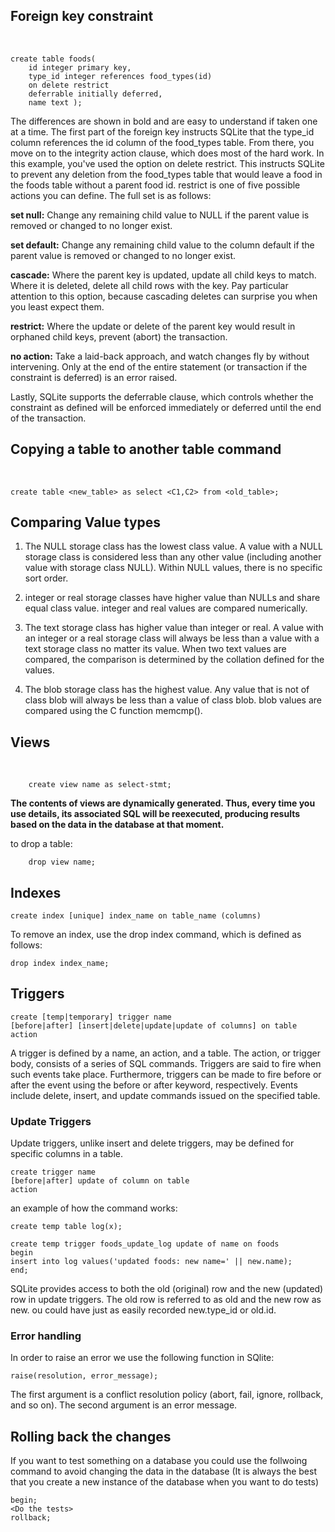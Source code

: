 ## Foreign key constraint
</br>

	create table foods(
  		id integer primary key,
  		type_id integer references food_types(id)
		on delete restrict
  		deferrable initially deferred,
		name text );

The differences are shown in bold and are easy to understand if taken one at a time. The first part of the foreign key instructs SQLite that the type_id column references the id column of the food_types table. From there, you move on to the integrity action clause, which does most of the hard work. In this example, you've used the option on delete restrict. This instructs SQLite to prevent any deletion from the food_types table that would leave a food in the foods table without a parent food id. restrict is one of five possible actions you can define. The full set is as follows:

<b>set null:</b> Change any remaining child value to NULL if the parent value is removed or changed to no longer exist.

<b>set default:</b> Change any remaining child value to the column default if the parent value is removed or changed to no longer exist.

<b>cascade:</b> Where the parent key is updated, update all child keys to match. Where it is deleted, delete all child rows with the key. Pay particular attention to this option, because cascading deletes can surprise you when you least expect them.

<b>restrict:</b> Where the update or delete of the parent key would result in orphaned child keys, prevent (abort) the transaction.

<b>no action:</b> Take a laid-back approach, and watch changes fly by without intervening. Only at the end of the entire statement (or transaction if the constraint is deferred) is an error raised.

Lastly, SQLite supports the deferrable clause, which controls whether the constraint as defined will be enforced immediately or deferred until the end of the transaction.


## Copying a table to another table command
</br>

	create table <new_table> as select <C1,C2> from <old_table>;
	
## Comparing Value types

1. The NULL storage class has the lowest class value. A value with a NULL storage class is considered less than any other value (including another value with storage class NULL). Within NULL values, there is no specific sort order.

2. integer or real storage classes have higher value than NULLs and share equal class value. integer and real values are compared numerically.

3. The text storage class has higher value than integer or real. A value with an integer or a real storage class will always be less than a value with a text storage class no matter its value. When two text values are compared, the comparison is determined by the collation defined for the values.

4. The blob storage class has the highest value. Any value that is not of class blob will always be less than a value of class blob. blob values are compared using the C function memcmp().

## Views
</br>

		create view name as select-stmt;
		
<b>The contents of views are dynamically generated. Thus, every time you use details, its associated SQL will be reexecuted, producing results based on the data in the database at that moment. </b>

to drop a table: 
	
		drop view name;
		
## Indexes

	create index [unique] index_name on table_name (columns)
		
To remove an index, use the drop index command, which is defined as follows:

	drop index index_name;
	
## Triggers

	create [temp|temporary] trigger name
	[before|after] [insert|delete|update|update of columns] on table
	action
	
A trigger is defined by a name, an action, and a table. The action, or trigger body, consists of a series of SQL commands. Triggers are said to fire when such events take place. Furthermore, triggers can be made to fire before or after the event using the before or after keyword, respectively. Events include delete, insert, and update commands issued on the specified table. 
### Update Triggers
Update triggers, unlike insert and delete triggers, may be defined for specific columns in a table. 
		
	create trigger name
	[before|after] update of column on table
	action
	
an example of how the command works:

	create temp table log(x);

	create temp trigger foods_update_log update of name on foods
	begin
	insert into log values('updated foods: new name=' || new.name);
	end;

SQLite provides access to both the old (original) row and the new (updated) row in update triggers. The old row is referred to as old and the new row as new. ou could have just as easily recorded new.type_id or old.id.

### Error handling

In order to raise an error we use the following function in SQlite:

	raise(resolution, error_message);
	
The first argument is a conflict resolution policy (abort, fail, ignore, rollback, and so on). The second argument is an error message. 

## Rolling back the changes
If you want to test something on a database you could use the follwoing command to avoid changing the data in the database (It is always the best that you create a new instance of the database when you want to do tests)

	begin;
	<Do the tests>
	rollback;